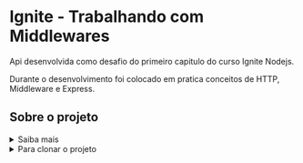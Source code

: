 # Ignite - Trabalhando com Middlewares

Api desenvolvida como desafio do primeiro capitulo do curso Ignite Nodejs.

Durante o desenvolvimento foi colocado em pratica conceitos de HTTP, Middleware e Express.

## Sobre o projeto
<details>
<summary>Saiba mais</summary>
Nesse desafio você irá trabalhar mais a fundo com middlewares no Express. Dessa forma você será capaz de fixar mais ainda os conhecimentos obtidos até agora. 

Para facilitar um pouco mais do conhecimento da regra de negócio, você irá trabalhar com a mesma aplicação do desafio anterior: uma aplicação para gerenciar tarefas (ou *todos*) mas com algumas mudanças.


</details>

<details>
<summary>Para clonar o projeto</summary>

Clonar o projeto
```
git clone https://github.com/igorsromero/ignite-trabalhando-com-middlewares.git
```

Instalar as depêndencias
```
yarn install
```

Executar os testes
```
yarn test
```
</details>
